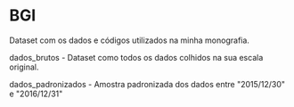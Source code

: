 # BGI
Dataset com os dados e códigos utilizados na minha monografia.

dados_brutos - Dataset como todos os dados colhidos na sua escala original.

dados_padronizados - Amostra padronizada dos dados entre "2015/12/30" e "2016/12/31"
